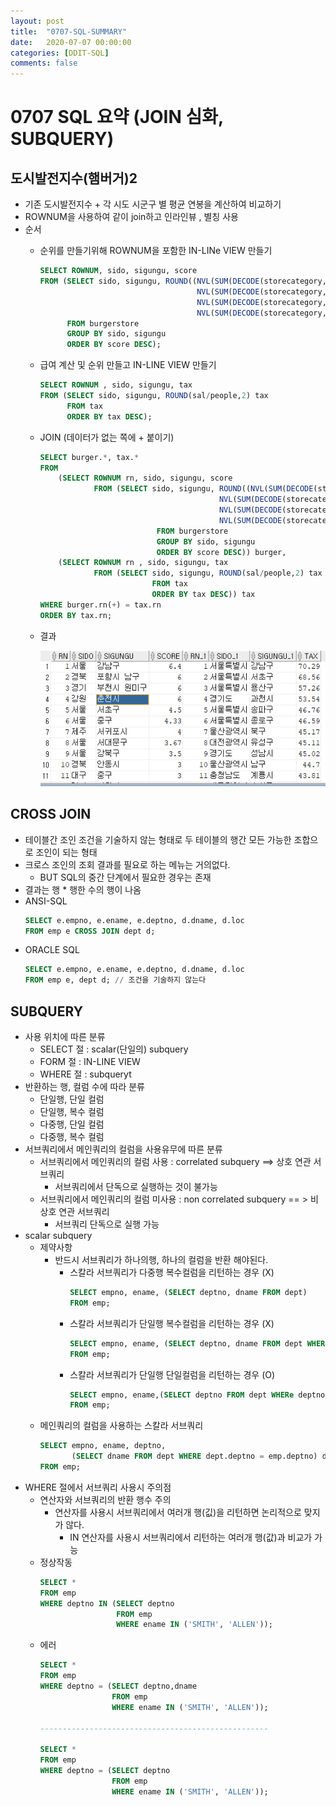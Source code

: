 ```yaml
---
layout: post
title:  "0707-SQL-SUMMARY"
date:   2020-07-07 00:00:00
categories: [DDIT-SQL]
comments: false
---
```


# 0707 SQL 요약 (JOIN 심화, SUBQUERY)


## 도시발전지수(햄버거)2
- 기존 도시발전지수 + 각 시도 시군구 별 평균 연봉을 계산하여 비교하기
- ROWNUM을 사용하여 같이 join하고 인라인뷰 , 별칭 사용
- 순서
    - 순위를 만들기위해  ROWNUM을 포함한 IN-LINe VIEW 만들기
        ```sql
        SELECT ROWNUM, sido, sigungu, score
        FROM (SELECT sido, sigungu, ROUND((NVL(SUM(DECODE(storecategory,'KFC',1)),0) +
                                           NVL(SUM(DECODE(storecategory,'BURGER KING',1)),0) +
                                           NVL(SUM(DECODE(storecategory,'MACDONALD',1)),0) ) /
                                           NVL(SUM(DECODE(storecategory,'LOTTERIA',1)),1),2) score
              FROM burgerstore
              GROUP BY sido, sigungu
              ORDER BY score DESC);
        ```
    - 급여 계산 및 순위 만들고 IN-LINE VIEW 만들기
        ```sql
        SELECT ROWNUM , sido, sigungu, tax
        FROM (SELECT sido, sigungu, ROUND(sal/people,2) tax
              FROM tax
              ORDER BY tax DESC);
        ```
    - JOIN (데이터가 없는 쪽에 + 붙이기)
        ```sql
        SELECT burger.*, tax.*
        FROM
            (SELECT ROWNUM rn, sido, sigungu, score
                    FROM (SELECT sido, sigungu, ROUND((NVL(SUM(DECODE(storecategory,'KFC',1)),0) +
                                                NVL(SUM(DECODE(storecategory,'BURGER KING',1)),0) +
                                                NVL(SUM(DECODE(storecategory,'MACDONALD',1)),0) ) /
                                                NVL(SUM(DECODE(storecategory,'LOTTERIA',1)),1),2) score
                                  FROM burgerstore
                                  GROUP BY sido, sigungu
                                  ORDER BY score DESC)) burger,
            (SELECT ROWNUM rn , sido, sigungu, tax
                    FROM (SELECT sido, sigungu, ROUND(sal/people,2) tax
                                 FROM tax
                                 ORDER BY tax DESC)) tax
        WHERE burger.rn(+) = tax.rn
        ORDER BY tax.rn;
        ```
    - 결과 
        
        ![결과](/img/0707/0707-1.PNG)

## CROSS JOIN
- 테이블간 조인 조건을 기술하지 않는 형태로 두 테이블의 행간 모든 가능한 조합으로 조인이 되는 형태            
- 크로스 조인의 조회 결과를 필요로 하는 메뉴는 거의없다.
    - BUT SQL의 중간 단계에서 필요한 경우는 존재
- 결과는 행 * 행한 수의 행이 나옴
- ANSI-SQL
    ```sql
    SELECT e.empno, e.ename, e.deptno, d.dname, d.loc
    FROM emp e CROSS JOIN dept d;
    ```
- ORACLE SQL
    ```sql
    SELECT e.empno, e.ename, e.deptno, d.dname, d.loc
    FROM emp e, dept d; // 조건을 기술하지 않는다
    ```
  
## SUBQUERY
- 사용 위치에 따른 분류
    - SELECT 절 : scalar(단일의) subquery
    - FORM 절 : IN-LINE VIEW
    - WHERE 절 : subqueryt
- 반환하는 행, 컬럼 수에 따라 분류
    - 단일행, 단일 컬럼
    - 단일행, 복수 컬럼
    - 다중행, 단일 컬럼
    - 다중행, 복수 컬럼
- 서브쿼리에서 메인쿼리의 컬럼을 사용유무에 따른 분류
    - 서브쿼리에서 메인쿼리의 컬럼 사용 : correlated subquery ==> 상호 연관 서브쿼리
        - 서브쿼리에서 단독으로 실행하는 것이 불가능
    -  서브쿼리에서 메인쿼리의 컬럼 미사용 : non correlated subquery  == > 비상호 연관 서브쿼리
        - 서브쿼리 단독으로 실행 가능 
- scalar subquery
    - 제약사항 
        - 반드시 서브쿼리가 하나의행, 하나의 컬럼을 반환 해야된다.
            - 스칼라 서브쿼리가 다중행 복수컬럼을 리턴하는 경우 (X)
                ```sql
                SELECT empno, ename, (SELECT deptno, dname FROM dept)
                FROM emp;
                ```
            - 스칼라 서브쿼리가 단일행 복수컬럼을 리턴하는 경우 (X)
                ```sql
                SELECT empno, ename, (SELECT deptno, dname FROM dept WHERe deptno = 10)
                FROM emp;
                ```
            - 스칼라 서브쿼리가 단일행 단일컬럼을 리턴하는 경우 (O)
                ```sql
                SELECT empno, ename,(SELECT deptno FROM dept WHERe deptno = 10) deptno, (SELECT dname FROM dept WHERE deptno =10) dname
                FROM emp;
                ``` 
    - 메인쿼리의 컬럼을 사용하는 스칼라 서브쿼리
        ```sql
        SELECT empno, ename, deptno, 
               (SELECT dname FROM dept WHERE dept.deptno = emp.deptno) dname
        FROM emp;      
        ```
- WHERE 절에서 서브쿼리 사용시 주의점
    - 연산자와 서브쿼리의 반환 행수 주의
        - 연산자를 사용시 서브쿼리에서 여러개 행(깂)을 리턴하면 논리적으로 맞지가 않다.
            - IN 연산자를 사용시 서브쿼리에서 리턴하는 여러개 행(값)과 비교가 가능
    - 정상작동
        ```sql
        SELECT *
        FROM emp
        WHERE deptno IN (SELECT deptno
                         FROM emp
                         WHERE ename IN ('SMITH', 'ALLEN'));
        ```
    - 에러
        ```sql
        SELECT *
        FROM emp
        WHERE deptno = (SELECT deptno,dname
                        FROM emp
                        WHERE ename IN ('SMITH', 'ALLEN'));
                 
        ---------------------------------------------------
        
        SELECT *
        FROM emp
        WHERE deptno = (SELECT deptno
                        FROM emp
                        WHERE ename IN ('SMITH', 'ALLEN'));
        ```